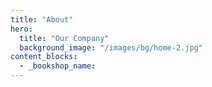 ```yaml
---
title: "About"
hero:
  title: "Our Company"
  background_image: "/images/bg/home-2.jpg"
content_blocks:
  - _bookshop_name:
---
```


